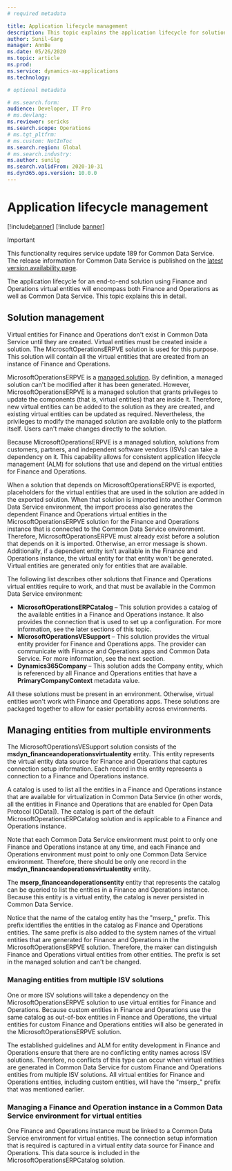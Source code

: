 ```yaml
---
# required metadata

title: Application lifecycle management
description: This topic explains the application lifecycle for solutions that use virtual entities for Finance and Operations.
author: Sunil-Garg
manager: AnnBe
ms.date: 05/26/2020
ms.topic: article
ms.prod:
ms.service: dynamics-ax-applications
ms.technology: 

# optional metadata

# ms.search.form:
audience: Developer, IT Pro
# ms.devlang: 
ms.reviewer: sericks
ms.search.scope: Operations
# ms.tgt_pltfrm: 
# ms.custom: NotInToc
ms.search.region: Global
# ms.search.industry:
ms.author: sunilg
ms.search.validFrom: 2020-10-31
ms.dyn365.ops.version: 10.0.0
---
```


# Application lifecycle management

[!include[banner](../includes/banner.md)]
[!include [banner](../includes/preview-banner.md)]

> [!IMPORTANT]
> This functionality requires service update 189 for Common Data Service. The release information for Common Data Service is published on the [latest version availability page](https://docs.microsoft.com/business-applications-release-notes/dynamics/released-versions/dynamics-365ce#all-version-availability).

The application lifecycle for an end-to-end solution using Finance and Operations virtual entities will encompass both Finance and Operations as well as Common Data Service. This topic explains this in detail.

## Solution management

Virtual entities for Finance and Operations don't exist in Common Data Service until they are created. Virtual entities must be created inside a solution. The MicrosoftOperationsERPVE solution is used for this purpose. This solution will contain all the virtual entities that are created from an instance of Finance and Operations.

MicrosoftOperationsERPVE is a [managed solution](https://docs.microsoft.com/powerapps/developer/common-data-service/introduction-solutions). By definition, a managed solution can't be modified after it has been generated. However, MicrosoftOperationsERPVE is a managed solution that grants privileges to update the components (that is, virtual entities) that are inside it. Therefore, new virtual entities can be added to the solution as they are created, and existing virtual entities can be updated as required. Nevertheless, the privileges to modify the managed solution are available only to the platform itself. Users can't make changes directly to the solution.

Because MicrosoftOperationsERPVE is a managed solution, solutions from customers, partners, and independent software vendors (ISVs) can take a dependency on it. This capability allows for consistent application lifecycle management (ALM) for solutions that use and depend on the virtual entities for Finance and Operations.

When a solution that depends on MicrosoftOperationsERPVE is exported, placeholders for the virtual entities that are used in the solution are added in the exported solution. When that solution is imported into another Common Data Service environment, the import process also generates the dependent Finance and Operations virtual entities in the MicrosoftOperationsERPVE solution for the Finance and Operations instance that is connected to the Common Data Service environment. Therefore, MicrosoftOperationsERPVE must already exist before a solution that depends on it is imported. Otherwise, an error message is shown. Additionally, if a dependent entity isn't available in the Finance and Operations instance, the virtual entity for that entity won't be generated. Virtual entities are generated only for entities that are available.

The following list describes other solutions that Finance and Operations virtual entities require to work, and that must be available in the Common Data Service environment:

- **MicrosoftOperationsERPCatalog** – This solution provides a catalog of the available entities in a Finance and Operations instance. It also provides the connection that is used to set up a configuration. For more information, see the later sections of this topic.
- **MicrosoftOperationsVESupport** – This solution provides the virtual entity provider for Finance and Operations apps. The provider can communicate with Finance and Operations apps and Common Data Service. For more information, see the next section.
- **Dynamics365Company** – This solution adds the Company entity, which is referenced by all Finance and Operations entities that have a **PrimaryCompanyContext** metadata value.

All these solutions must be present in an environment. Otherwise, virtual entities won't work with Finance and Operations apps. These solutions are packaged together to allow for easier portability across environments.

## Managing entities from multiple environments

The MicrosoftOperationsVESupport solution consists of the **msdyn\_financeandoperationsvirtualentity** entity. This entity represents the virtual entity data source for Finance and Operations that captures connection setup information. Each record in this entity represents a connection to a Finance and Operations instance.

A catalog is used to list all the entities in a Finance and Operations instance that are available for virtualization in Common Data Service (in other words, all the entities in Finance and Operations that are enabled for Open Data Protocol \[OData\]). The catalog is part of the default MicrosoftOperationsERPCatalog solution and is applicable to a Finance and Operations instance.

Note that each Common Data Service environment must point to only one Finance and Operations instance at any time, and each Finance and Operations environment must point to only one Common Data Service environment. Therefore, there should be only one record in the **msdyn\_financeandoperationsvirtualentity** entity.

The **mserp\_financeandoperationsentity** entity that represents the catalog can be queried to list the entities in a Finance and Operations instance. Because this entity is a virtual entity, the catalog is never persisted in Common Data Service.

Notice that the name of the catalog entity has the "mserp\_" prefix. This prefix identifies the entities in the catalog as Finance and Operations entities. The same prefix is also added to the system names of the virtual entities that are generated for Finance and Operations in the MicrosoftOperationsERPVE solution. Therefore, the maker can distinguish Finance and Operations virtual entities from other entities. The prefix is set in the managed solution and can't be changed.

### Managing entities from multiple ISV solutions

One or more ISV solutions will take a dependency on the MicrosoftOperationsERPVE solution to use virtual entities for Finance and Operations. Because custom entities in Finance and Operations use the same catalog as out-of-box entities in Finance and Operations, the virtual entities for custom Finance and Operations entities will also be generated in the MicrosoftOperationsERPVE solution.

The established guidelines and ALM for entity development in Finance and Operations ensure that there are no conflicting entity names across ISV solutions. Therefore, no conflicts of this type can occur when virtual entities are generated in Common Data Service for custom Finance and Operations entities from multiple ISV solutions. All virtual entities for Finance and Operations entities, including custom entities, will have the "mserp\_" prefix that was mentioned earlier.

### Managing a Finance and Operation instance in a Common Data Service environment for virtual entities

One Finance and Operations instance must be linked to a Common Data Service environment for virtual entities. The connection setup information that is required is captured in a virtual entity data source for Finance and Operations. This data source is included in the MicrosoftOperationsERPCatalog solution.
